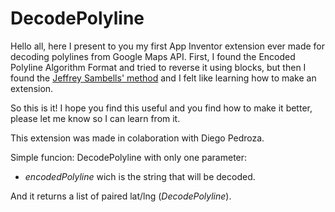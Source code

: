 # DecodePolyline
Hello all, here I present to you my first App Inventor extension ever made for decoding polylines from Google Maps API. First, I found the Encoded Polyline Algorithm Format and tried to reverse it using blocks, but then I found the <a href="http://jeffreysambells.com/">Jeffrey Sambells' method</a> and I felt like learning how to make an extension.

So this is it! I hope you find this useful and you find how to make it better, please let me know so I can learn from it.

This extension was made in colaboration with Diego Pedroza.

Simple funcion: DecodePolyline with only one parameter:
- *encodedPolyline* wich is the string that will be decoded.

And it returns a list of paired lat/lng (*DecodePolyline*).
